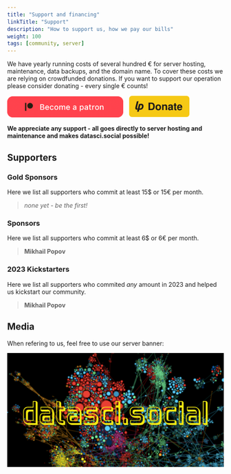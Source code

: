 ```yaml
---
title: "Support and financing"
linkTitle: "Support"
description: "How to support us, how we pay our bills"
weight: 100
tags: [community, server]
---
```


We have yearly running costs of several hundred &euro; for server hosting, maintenance, data backups, and the domain name. To cover these costs we are relying on crowdfunded donations. If you want to support our operation please consider donating - every single &euro; counts!

 <a href="https://www.patreon.com/bePatron?u=88962596"><img alt="Donate using Liberapay" src="/images/patreonbutton.png" width=270></a> &nbsp; <a href="https://liberapay.com/datasci.social/donate"><img alt="Donate using Liberapay" src="/images/liberapaybutton.svg" width=142></a>

**We appreciate any support - all goes directly to server hosting and maintenance and makes datasci.social possible!**

## Supporters


### Gold Sponsors
Here we list all supporters who commit at least 15$ or 15&euro; per month.
> *none yet - be the first!*

### Sponsors
Here we list all supporters who commit at least 6$ or 6&euro; per month.
> **Mikhail Popov**


### 2023 Kickstarters
Here we list all supporters who commited *any* amount in 2023 and helped us kickstart our community.
> **Mikhail Popov**

## Media
When refering to us, feel free to use our server banner:

![Server banner](/images/logodatascisocial_full.png "Server banner")